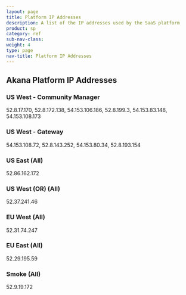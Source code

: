 ```yaml
---
layout: page
title: Platform IP Addresses
description: A list of the IP addresses used by the SaaS platform
product: sp
category: ref
sub-nav-class: 
weight: 4
type: page
nav-title: Platform IP Addresses
---
```


## Akana Platform IP Addresses

### US West - Community Manager

52.8.17.170, 52.8.172.138, 54.153.106.186, 52.8.199.3, 54.153.83.148, 54.153.108.173

### US West - Gateway

54.153.108.72, 52.8.143.252, 54.153.80.34, 52.8.193.154

### US East (All)

52.86.162.172

### US West (OR) (All)

52.37.241.46

### EU West (All)

52.31.74.247

### EU East (All)

52.29.195.59

### Smoke (All)

52.9.19.172